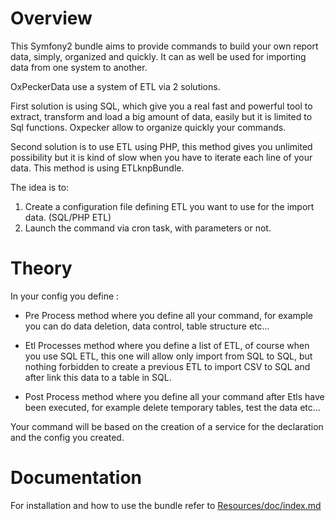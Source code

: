 Overview
========

This Symfony2 bundle aims to provide commands to build your own report data, simply, organized and quickly. It can as well be used for importing data from one system to another.

OxPeckerData use a system of ETL via 2 solutions. 

First solution is using SQL, which give you a real fast and powerful tool to extract, transform and load a big amount of data, easily but it is limited to Sql functions. Oxpecker allow to organize quickly your commands.

Second solution is to use ETL using PHP, this method gives you unlimited possibility but it is kind of slow when you have to iterate each line of your data. This method is using ETLknpBundle.

The idea is to:

1. Create a configuration file defining ETL you want to use for the import data. (SQL/PHP ETL)
2. Launch the command via cron task, with parameters or not.


Theory
======

In your config you define :

- Pre Process method where you define all your command, for example you can do data deletion, data control, table structure etc...

- Etl Processes method where you define a list of ETL, of course when you use SQL ETL, this one will allow only import from SQL to SQL, but nothing forbidden to create a previous ETL to import CSV to SQL and after link this data to a table in SQL.
    
- Post Process method where you define all your command after Etls have been executed, for example delete temporary tables, test the data etc...

Your command will be based on the creation of a service for the declaration and the config you created.


Documentation
=============

For installation and how to use the bundle refer to [Resources/doc/index.md](https://github.com/Earls/OxPeckerDataBundle/blob/master/Resources/doc/index.md)
